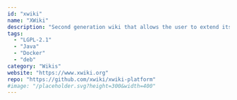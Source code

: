 ```yaml
---
id: "xwiki"
name: "XWiki"
description: "Second generation wiki that allows the user to extend its functionalities with a powerful extension-based architecture."
tags:
  - "LGPL-2.1"
  - "Java"
  - "Docker"
  - "deb"
category: "Wikis"
website: "https://www.xwiki.org"
repo: "https://github.com/xwiki/xwiki-platform"
#image: "/placeholder.svg?height=300&width=400"
---
```


